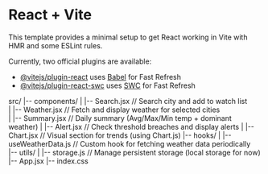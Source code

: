 # React + Vite

This template provides a minimal setup to get React working in Vite with HMR and some ESLint rules.

Currently, two official plugins are available:

- [@vitejs/plugin-react](https://github.com/vitejs/vite-plugin-react/blob/main/packages/plugin-react/README.md) uses [Babel](https://babeljs.io/) for Fast Refresh
- [@vitejs/plugin-react-swc](https://github.com/vitejs/vite-plugin-react-swc) uses [SWC](https://swc.rs/) for Fast Refresh

src/
|-- components/
|   |-- Search.jsx      // Search city and add to watch list  
|   |-- Weather.jsx     // Fetch and display weather for selected cities  
|   |-- Summary.jsx     // Daily summary (Avg/Max/Min temp + dominant weather)
|   |-- Alert.jsx       // Check threshold breaches and display alerts
|   |-- Chart.jsx       // Visual section for trends (using Chart.js)
|-- hooks/
|   |-- useWeatherData.js  // Custom hook for fetching weather data periodically  
|-- utils/
|   |-- storage.js        // Manage persistent storage (local storage for now)  
|-- App.jsx
|-- index.css
